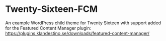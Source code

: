 # Twenty-Sixteen-FCM
An example WordPress child theme for Twenty Sixteen with support added for the Featured Content Manager plugin: https://plugins.klandestino.se/downloads/featured-content-manager/
